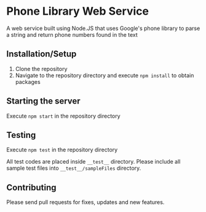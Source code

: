 # Phone Library Web Service
A web service built using Node.JS that uses Google's phone library to parse a string and return phone numbers found in the text

## Installation/Setup
1. Clone the repository
2. Navigate to the repository directory and execute `npm install` to obtain packages

## Starting the server
Execute `npm start` in the repository directory

## Testing
Execute `npm test` in the repository directory

All test codes are placed inside `__test__` directory. Please include all sample test files into `__test__/sampleFiles` directory.

## Contributing
Please send pull requests for fixes, updates and new features.
